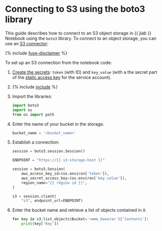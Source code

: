 # Connecting to S3 using the boto3 library

This guide describes how to connect to an S3 object storage in {{ jlab }} Notebook using the `boto3` library. To connect to an object storage, you can use an [S3 connector](s3-connectors.md):

{% include [fuse-disclaimer](../../../_includes/datasphere/fuse-disclaimer.md) %}

To set up an S3 connection from the notebook code:

1. [Create the secrets](secrets.md#create): `token` (with ID) and `key_value` (with a the secret part of the [static access key](../../../iam/operations/sa/create-access-key.md) for the service account).
1. {% include [include](../../../_includes/datasphere/ui-before-begin.md) %}
1. Import the libraries:

   ```python
   import boto3
   import os
   from os import path
   ```

1. Enter the name of your bucket in the storage.

   ```python
   bucket_name = '<bucket_name>'
   ```

1. Establish a connection:

   ```python
   session = boto3.session.Session()

   ENDPOINT = "https://{{ s3-storage-host }}"

   session = boto3.Session(
       aws_access_key_id=(os.environ['token']),
       aws_secret_access_key=(os.environ['key_value']),
       region_name="{{ region-id }}",
   )

   s3 = session.client(
       "s3", endpoint_url=ENDPOINT)
   ```

1. Enter the bucket name and retrieve a list of objects contained in it.

   ```python
   for key in s3.list_objects(Bucket='<имя_бакета>')['Contents']:
       print(key['Key'])
   ```
